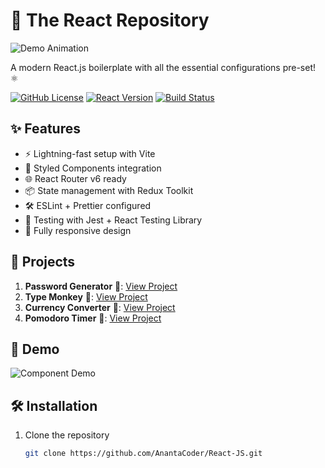 # 🚀 The React Repository

![Demo Animation](https://media.tenor.com/86pJP5NZEoMAAAAC/hulk-angry.gif) <!-- Replace with your actual GIF link -->

A modern React.js boilerplate with all the essential configurations pre-set! ⚛️

[![GitHub License](https://img.shields.io/badge/license-MIT-blue.svg)](https://github.com/yourusername/your-repo/blob/main/LICENSE)
[![React Version](https://img.shields.io/badge/react-18.2.0-blue.svg)](https://reactjs.org/)
[![Build Status](https://img.shields.io/travis/com/anantacoder/React-JS/main.svg)](https://travis-ci.com/anantacoder/React-JS)

<!-- ![Project Screenshot](./screenshot.png)  -->

## ✨ Features

- ⚡️ Lightning-fast setup with Vite
- 🎨 Styled Components integration
- 🌐 React Router v6 ready
- 📦 State management with Redux Toolkit
- 🛠 ESLint + Prettier configured
- 🧪 Testing with Jest + React Testing Library
- 📱 Fully responsive design

## 🚀 Projects

 1. **Password Generator** 🔗: [View Project](https://password-generator-tau-sand.vercel.app/)
 2. **Type Monkey** 🔗: [View Project](https://typemonkey-jade.vercel.app/)
 3. **Currency Converter** 🔗: [View Project](https://currencyconverter-pink.vercel.app/)
 4. **Pomodoro Timer** 🔗: [View Project](https://pomodoro-one-alpha.vercel.app/)

## 🎥 Demo

![Component Demo](https://media3.giphy.com/media/v1.Y2lkPTc5MGI3NjExc3AxemxxeHNpbzh5em93bTV3YWsxMTJpcm8wcjc5bnltbTV6NzZiYiZlcD12MV9pbnRlcm5hbF9naWZfYnlfaWQmY3Q9Zw/CTX0ivSQbI78A/giphy.gif) 

## 🛠 Installation

1. Clone the repository
   ```bash
   git clone https://github.com/AnantaCoder/React-JS.git
